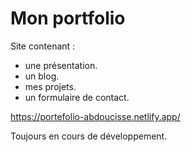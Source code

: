 # Mon portfolio 

Site contenant :
- une présentation. 
- un blog.
- mes projets.
- un formulaire de contact.

https://portefolio-abdoucisse.netlify.app/

Toujours en cours de développement.
